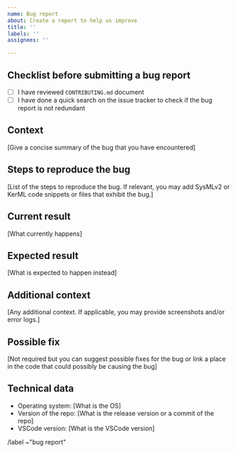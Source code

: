 ```yaml
---
name: Bug report
about: Create a report to help us improve
title: ''
labels: ''
assignees: ''

---
```


## Checklist before submitting a bug report

- [ ] I have reviewed `CONTRIBUTING.md` document
- [ ] I have done a quick search on the issue tracker to check if the bug report is not redundant

## Context

[Give a concise summary of the bug that you have encountered]

## Steps to reproduce the bug

[List of the steps to reproduce the bug. If relevant, you may add SysMLv2 or KerML code snippets or files that exhibit the bug.]

## Current result

[What currently happens]

## Expected result

[What is expected to happen instead]

## Additional context

[Any additional context. If applicable, you may provide screenshots and/or error logs.]

## Possible fix

[Not required but you can suggest possible fixes for the bug or link a place in the code that could possibly be causing the bug]

## Technical data

- Operating system: [What is the OS]
- Version of the repo: [What is the release version or a commit of the repo]
- VSCode version: [What is the VSCode version]

/label ~"bug report" 
